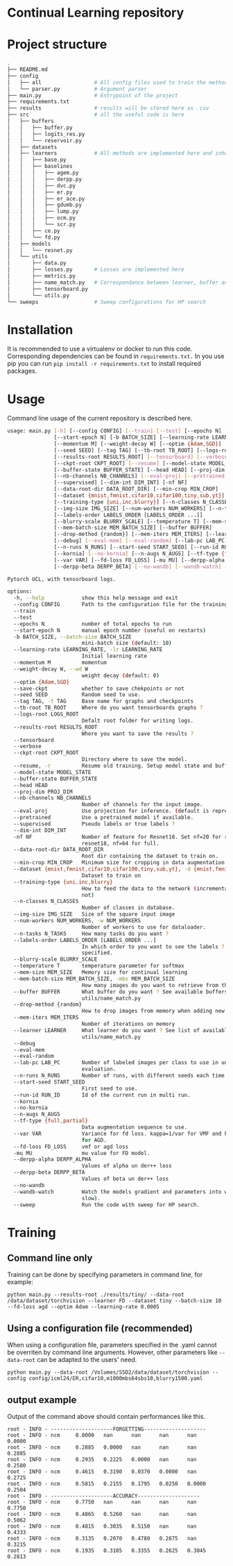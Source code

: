 Continual Learning repository 
==========================================

# Project structure

```bash
.
├── README.md
├── config
│   ├── all                 # All config files used to train the methods are here
│   └── parser.py           # Argument parser
├── main.py                 # Entrypoint of the project
├── requirements.txt        
├── results                 # results will be stored here as .csv
├── src                     # all the useful code is here
│   ├── buffers             
│   │   ├── buffer.py
│   │   ├── logits_res.py
│   │   └── reservoir.py
│   ├── datasets
│   ├── learners            # All methods are implemented here and inherit from base.py
│   │   ├── base.py
│   │   ├── baselines
│   │   │   ├── agem.py
│   │   │   ├── derpp.py
│   │   │   ├── dvc.py
│   │   │   ├── er.py
│   │   │   ├── er_ace.py
│   │   │   ├── gdumb.py
│   │   │   ├── lump.py
│   │   │   ├── ocm.py
│   │   │   └── scr.py
│   │   ├── ce.py
│   │   └── fd.py
│   ├── models
│   │   └── resnet.py
│   └── utils
│       ├── data.py
│       ├── losses.py       # Losses are implemented here
│       ├── metrics.py
│       ├── name_match.py   # Correspondance between learner, buffer and naming conventions
│       ├── tensorboard.py
│       └── utils.py
└── sweeps                  # Sweep configurations for HP search
```

# Installation

It is recommended to use a virtualenv or docker to run this code. Corresponding dependencies can be found in `requirements.txt.` In you use pip you can run `pip install -r requirements.txt` to install required packages.

# Usage

Command line usage of the current repository is described here.

```bash
usage: main.py [-h] [--config CONFIG] [--train] [--test] [--epochs N]
               [--start-epoch N] [-b BATCH_SIZE] [--learning-rate LEARNING_RATE]
               [--momentum M] [--weight-decay W] [--optim {Adam,SGD}] [--save-ckpt]
               [--seed SEED] [--tag TAG] [--tb-root TB_ROOT] [--logs-root LOGS_ROOT]
               [--results-root RESULTS_ROOT] [--tensorboard] [--verbose]
               [--ckpt-root CKPT_ROOT] [--resume] [--model-state MODEL_STATE]
               [--buffer-state BUFFER_STATE] [--head HEAD] [--proj-dim PROJ_DIM]
               [--nb-channels NB_CHANNELS] [--eval-proj] [--pretrained]
               [--supervised] [--dim-int DIM_INT] [-nf NF]
               [--data-root-dir DATA_ROOT_DIR] [--min-crop MIN_CROP]
               [--dataset {mnist,fmnist,cifar10,cifar100,tiny,sub,yt}]
               [--training-type {uni,inc,blurry}] [--n-classes N_CLASSES]
               [--img-size IMG_SIZE] [--num-workers NUM_WORKERS] [--n-tasks N_TASKS]
               [--labels-order LABELS_ORDER [LABELS_ORDER ...]]
               [--blurry-scale BLURRY_SCALE] [--temperature T] [--mem-size MEM_SIZE]
               [--mem-batch-size MEM_BATCH_SIZE] [--buffer BUFFER]
               [--drop-method {random}] [--mem-iters MEM_ITERS] [--learner LEARNER]
               [--debug] [--eval-mem] [--eval-random] [--lab-pc LAB_PC]
               [--n-runs N_RUNS] [--start-seed START_SEED] [--run-id RUN_ID]
               [--kornia] [--no-kornia] [--n-augs N_AUGS] [--tf-type {full,partial}]
               [--var VAR] [--fd-loss FD_LOSS] [-mu MU] [--derpp-alpha DERPP_ALPHA]
               [--derpp-beta DERPP_BETA] [--no-wandb] [--wandb-watch] [--sweep]

Pytorch UCL, with tensorboard logs.

options:
  -h, --help            show this help message and exit
  --config CONFIG       Path to the configuration file for the training to launch.
  --train
  --test
  --epochs N            number of total epochs to run
  --start-epoch N       manual epoch number (useful on restarts)
  -b BATCH_SIZE, --batch-size BATCH_SIZE
                        mini-batch size (default: 10)
  --learning-rate LEARNING_RATE, -lr LEARNING_RATE
                        Initial learning rate
  --momentum M          momentum
  --weight-decay W, --wd W
                        weight decay (default: 0)
  --optim {Adam,SGD}
  --save-ckpt           whether to save chekpoints or not
  --seed SEED           Random seed to use.
  --tag TAG, -t TAG     Base name for graphs and checkpoints
  --tb-root TB_ROOT     Where do you want tensorboards graphs ?
  --logs-root LOGS_ROOT
                        Defalt root folder for writing logs.
  --results-root RESULTS_ROOT
                        Where you want to save the results ?
  --tensorboard
  --verbose
  --ckpt-root CKPT_ROOT
                        Directory where to save the model.
  --resume, -r          Resume old training. Setup model state and buffer state.
  --model-state MODEL_STATE
  --buffer-state BUFFER_STATE
  --head HEAD
  --proj-dim PROJ_DIM
  --nb-channels NB_CHANNELS
                        Number of channels for the input image.
  --eval-proj           Use projection for inference. (default is representation.)
  --pretrained          Use a pretrained model if available.
  --supervised          Pseudo labels or true labels ?
  --dim-int DIM_INT
  -nf NF                Number of feature for Resnet18. Set nf=20 for reduced
                        resnet18, nf=64 for full.
  --data-root-dir DATA_ROOT_DIR
                        Root dir containing the dataset to train on.
  --min-crop MIN_CROP   Minimum size for cropping in data augmentation. range (0-1)
  --dataset {mnist,fmnist,cifar10,cifar100,tiny,sub,yt}, -d {mnist,fmnist,cifar10,cifar100,tiny,sub,yt}
                        Dataset to train on
  --training-type {uni,inc,blurry}
                        How to feed the data to the network (incremental context or
                        not)
  --n-classes N_CLASSES
                        Number of classes in database.
  --img-size IMG_SIZE   Size of the square input image
  --num-workers NUM_WORKERS, -w NUM_WORKERS
                        Number of workers to use for dataloader.
  --n-tasks N_TASKS     How many tasks do you want ?
  --labels-order LABELS_ORDER [LABELS_ORDER ...]
                        In which order to you want to see the labels ? Random if not
                        specified.
  --blurry-scale BLURRY_SCALE
  --temperature T       temperature parameter for softmax
  --mem-size MEM_SIZE   Memory size for continual learning
  --mem-batch-size MEM_BATCH_SIZE, -mbs MEM_BATCH_SIZE
                        How many images do you want to retrieve from the memory/ltm
  --buffer BUFFER       What buffer do you want ? See available buffers in
                        utils/name_match.py
  --drop-method {random}
                        How to drop images from memory when adding new ones.
  --mem-iters MEM_ITERS
                        Number of iterations on memory
  --learner LEARNER     What learner do you want ? See list of available learners in
                        utils/name_match.py
  --debug
  --eval-mem
  --eval-random
  --lab-pc LAB_PC       Number of labeled images per class to use in unsupervised
                        evaluation.
  --n-runs N_RUNS       Number of runs, with different seeds each time.
  --start-seed START_SEED
                        First seed to use.
  --run-id RUN_ID       Id of the current run in multi run.
  --kornia
  --no-kornia
  --n-augs N_AUGS
  --tf-type {full,partial}
                        Data augmentation sequence to use.
  --var VAR             Variance for fd loss. kappa=1/var for VMF and kappa=1/2*var
                        for AGD.
  --fd-loss FD_LOSS     vmf or agd loss
  -mu MU                mu value for FD model.
  --derpp-alpha DERPP_ALPHA
                        Values of alpha un der++ loss
  --derpp-beta DERPP_BETA
                        Values of beta un der++ loss
  --no-wandb
  --wandb-watch         Watch the models gradient and parameters into wandb (can be
                        slow).
  --sweep               Run the code with sweep for HP search.
```

# Training

## Command line only

Training can be done by specifying parameters in command line, for example:

    python main.py --results-root ./results/tiny/ --data-root /data/dataset/torchvision --learner FD --dataset tiny --batch-size 10 --fd-loss agd --optim Adam --learning-rate 0.0005

## Using a configuration file (recommended)

When using a configuration file, parameters specified in the .yaml cannot be overriten by command line arguments. However, other parameters like `--data-root` can be adapted to the users' need.

    python main.py --data-root /Volumes/SSD2/data/dataset/torchvision --config config/icml24/ER,cifar10,m1000mbs64sbs10,blurry1500.yaml

## output example

Output of the command above should contain performances like this.

    root - INFO - --------------------FORGETTING--------------------
    root - INFO - ncm     0.0000   nan      nan      nan      nan      0.0000
    root - INFO - ncm     0.2885   0.0000   nan      nan      nan      0.2885
    root - INFO - ncm     0.2935   0.2225   0.0000   nan      nan      0.2580
    root - INFO - ncm     0.4615   0.3190   0.0370   0.0000   nan      0.2725
    root - INFO - ncm     0.5815   0.2155   0.1795   0.0250   0.0000   0.2504
    root - INFO - --------------------ACCURACY--------------------
    root - INFO - ncm     0.7750   nan      nan      nan      nan      0.7750
    root - INFO - ncm     0.4865   0.5260   nan      nan      nan      0.5062
    root - INFO - ncm     0.4815   0.3035   0.5150   nan      nan      0.4333
    root - INFO - ncm     0.3135   0.2070   0.4780   0.2875   nan      0.3215
    root - INFO - ncm     0.1935   0.3105   0.3355   0.2625   0.3045   0.2813
